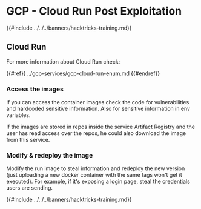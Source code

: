 # GCP - Cloud Run Post Exploitation

{{#include ../../../banners/hacktricks-training.md}}

## Cloud Run

For more information about Cloud Run check:

{{#ref}}
../gcp-services/gcp-cloud-run-enum.md
{{#endref}}

### Access the images

If you can access the container images check the code for vulnerabilities and hardcoded sensitive information. Also for sensitive information in env variables.

If the images are stored in repos inside the service Artifact Registry and the user has read access over the repos, he could also download the image from this service.

### Modify & redeploy the image

Modify the run image to steal information and redeploy the new version (just uploading a new docker container with the same tags won't get it executed). For example, if it's exposing a login page, steal the credentials users are sending.

{{#include ../../../banners/hacktricks-training.md}}
